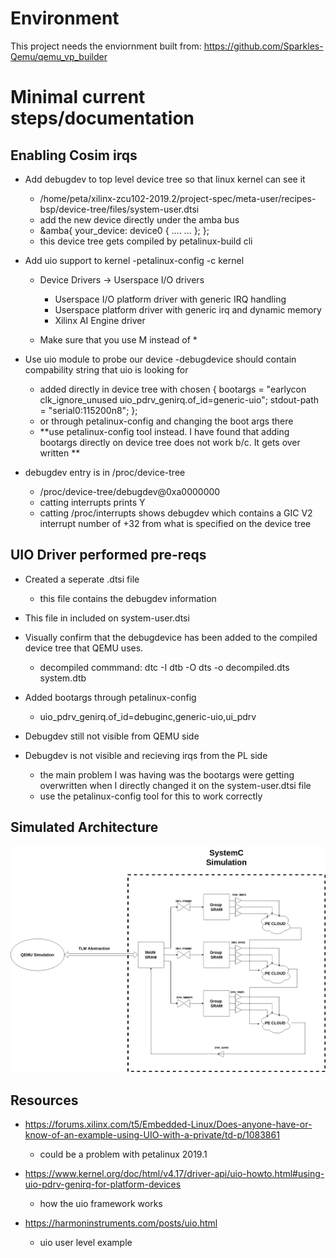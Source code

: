 # Environment

This project needs the enviornment built from: https://github.com/Sparkles-Qemu/qemu_vp_builder

# Minimal current steps/documentation

## Enabling Cosim irqs
- Add debugdev to top level device tree so that linux kernel can see it
    - /home/peta/xilinx-zcu102-2019.2/project-spec/meta-user/recipes-bsp/device-tree/files/system-user.dtsi
    - add the new device directly under the amba bus 
    - &amba{
            your_device: device0 {
            ....
            ...
            };
        };
    - this device tree gets compiled by petalinux-build cli

- Add uio support to kernel 
    -petalinux-config -c kernel
    - Device Drivers -> Userspace I/O drivers
        - <M> Userspace I/O platform driver with generic IRQ handling
        - <M> Userspace platform driver with generic irq and dynamic memory
        - <M> Xilinx AI Engine driver

    - Make sure that you use M instead of *

- Use uio module to probe our device 
    -debugdevice should contain compability string that uio is looking for 
    - added directly in device tree with 
        chosen {
        bootargs = "earlycon clk_ignore_unused   uio_pdrv_genirq.of_id=generic-uio";
        stdout-path = "serial0:115200n8";
    };
    - or through petalinux-config and changing the boot args there
    - **use petalinux-config tool instead. I have found that adding bootargs directly on device tree does not work b/c. It gets over written **
- debugdev entry is in /proc/device-tree
    - /proc/device-tree/debugdev@0xa0000000
    - catting interrupts prints Y
    - catting /proc/interrupts shows debugdev which contains a GIC V2 interrupt number of +32 from what is specified on the device tree



## UIO Driver performed pre-reqs 
- Created a seperate .dtsi file 
    - this file contains the debugdev information 
- This file in included on system-user.dtsi
- Visually confirm that the debugdevice has been added to the compiled device tree that QEMU  uses.
    - decompiled commmand: dtc -I dtb -O dts -o decompiled.dts system.dtb 

- Added bootargs through petalinux-config
    - uio_pdrv_genirq.of_id=debuginc,generic-uio,ui_pdrv
- Debugdev still not visible from QEMU side
- Debugdev is not visible and recieving irqs from the PL side
    - the main problem I was having was the bootargs were getting overwritten when I directly changed it on the system-user.dtsi file 
    - use the petalinux-config tool for this to work correctly
    
## Simulated Architecture
![Image description](https://github.com/Sparkles-Qemu/qemu_systemc_with_cnn_processor/blob/master/Arch.png)
    
## Resources 
- https://forums.xilinx.com/t5/Embedded-Linux/Does-anyone-have-or-know-of-an-example-using-UIO-with-a-private/td-p/1083861
    - could be a problem with petalinux 2019.1

- https://www.kernel.org/doc/html/v4.17/driver-api/uio-howto.html#using-uio-pdrv-genirq-for-platform-devices
    - how the uio framework works

- https://harmoninstruments.com/posts/uio.html
    - uio user level example  
  
